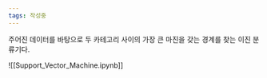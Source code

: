 ```yaml
---
tags: 작성중
---
```

주어진 데이터를 바탕으로 두 카테고리 사이의 가장 큰 마진을 갖는 경계를 찾는 이진 분류기다.

![[Support_Vector_Machine.ipynb]]